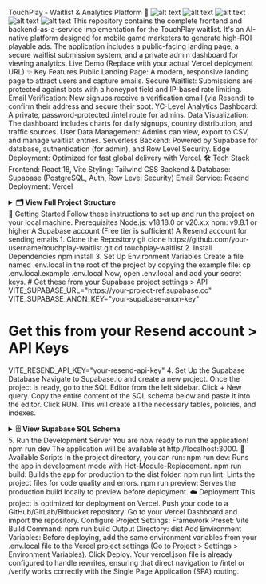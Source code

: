 TouchPlay - Waitlist & Analytics Platform 🚀
![alt text](https://img.shields.io/badge/react-%2320232a.svg?style=for-the-badge&logo=react&logoColor=%2361DAFB)
![alt text](https://img.shields.io/badge/vite-%23646CFF.svg?style=for-the-badge&logo=vite&logoColor=white)
![alt text](https://img.shields.io/badge/tailwindcss-%2338B2AC.svg?style=for-the-badge&logo=tailwind-css&logoColor=white)
![alt text](https://img.shields.io/badge/Supabase-3ECF8E?style=for-the-badge&logo=supabase&logoColor=white)
![alt text](https://img.shields.io/badge/vercel-%23000000.svg?style=for-the-badge&logo=vercel&logoColor=white)
This repository contains the complete frontend and backend-as-a-service implementation for the TouchPlay waitlist. It's an AI-native platform designed for mobile game marketers to generate high-ROI playable ads. The application includes a public-facing landing page, a secure waitlist submission system, and a private admin dashboard for viewing analytics.
Live Demo (Replace with your actual Vercel deployment URL)
✨ Key Features
Public Landing Page: A modern, responsive landing page to attract users and capture emails.
Secure Waitlist: Submissions are protected against bots with a honeypot field and IP-based rate limiting.
Email Verification: New signups receive a verification email (via Resend) to confirm their address and secure their spot.
YC-Level Analytics Dashboard: A private, password-protected /intel route for admins.
Data Visualization: The dashboard includes charts for daily signups, country distribution, and traffic sources.
User Data Management: Admins can view, export to CSV, and manage waitlist entries.
Serverless Backend: Powered by Supabase for database, authentication (for admin), and Row Level Security.
Edge Deployment: Optimized for fast global delivery with Vercel.
🛠️ Tech Stack
Frontend: React 18, Vite
Styling: Tailwind CSS
Backend & Database: Supabase (PostgreSQL, Auth, Row Level Security)
Email Service: Resend
Deployment: Vercel
<details>
<summary><strong>🗂️ View Full Project Structure</strong></summary>
touchplay-waitlist/
├── public/
│   └── favicon.ico
├── src/
│   ├── components/
│   │   ├── LandingPage.jsx
│   │   ├── AdminDashboard.jsx
│   │   └── EmailVerification.jsx
│   ├── utils/
│   │   ├── supabase.js
│   │   ├── rateLimiter.js
│   │   ├── emailService.js
│   │   └── analytics.js
│   ├── App.jsx
│   ├── main.jsx
│   └── index.css
├── .env.local
├── .gitignore
├── index.html
├── package.json
├── postcss.config.js
├── tailwind.config.js
├── vercel.json
└── vite.config.js
</details>
🚀 Getting Started
Follow these instructions to set up and run the project on your local machine.
Prerequisites
Node.js: v18.18.0 or v20.x.x
npm: v9.8.1 or higher
A Supabase account (Free tier is sufficient)
A Resend account for sending emails
1. Clone the Repository
git clone https://github.com/your-username/touchplay-waitlist.git
cd touchplay-waitlist
2. Install Dependencies
npm install
3. Set Up Environment Variables
Create a file named .env.local in the root of the project by copying the example file:
cp .env.local.example .env.local
Now, open .env.local and add your secret keys.
# Get these from your Supabase project settings > API
VITE_SUPABASE_URL="https://your-project-ref.supabase.co"
VITE_SUPABASE_ANON_KEY="your-supabase-anon-key"

# Get this from your Resend account > API Keys
VITE_RESEND_API_KEY="your-resend-api-key"
4. Set Up the Supabase Database
Navigate to Supabase.io and create a new project.
Once the project is ready, go to the SQL Editor from the left sidebar.
Click + New query.
Copy the entire content of the SQL schema below and paste it into the editor.
Click RUN. This will create all the necessary tables, policies, and indexes.
<details>
<summary><strong>🗄️ View Supabase SQL Schema</strong></summary>
-- Create waitlist table
CREATE TABLE waitlist (
  id UUID DEFAULT gen_random_uuid() PRIMARY KEY,
  email TEXT UNIQUE NOT NULL,
  verified BOOLEAN DEFAULT false,
  verification_token TEXT,
  ip_address INET,
  country TEXT,
  city TEXT,
  utm_source TEXT,
  utm_medium TEXT,
  utm_campaign TEXT,
  utm_term TEXT,
  utm_content TEXT,
  referrer TEXT,
  user_agent TEXT,
  created_at TIMESTAMP WITH TIME ZONE DEFAULT NOW(),
  verified_at TIMESTAMP WITH TIME ZONE
);

-- Create admin users table
CREATE TABLE admin_users (
  id UUID DEFAULT gen_random_uuid() PRIMARY KEY,
  email TEXT UNIQUE NOT NULL,
  password_hash TEXT NOT NULL,
  created_at TIMESTAMP WITH TIME ZONE DEFAULT NOW()
);

-- Create indexes for performance
CREATE INDEX idx_waitlist_created_at ON waitlist(created_at);
CREATE INDEX idx_waitlist_verified ON waitlist(verified);
CREATE INDEX idx_waitlist_country ON waitlist(country);
CREATE INDEX idx_waitlist_utm_source ON waitlist(utm_source);

-- Enable RLS
ALTER TABLE waitlist ENABLE ROW LEVEL SECURITY;
ALTER TABLE admin_users ENABLE ROW LEVEL SECURITY;

-- RLS policies
CREATE POLICY "Allow public insert" ON waitlist FOR INSERT WITH CHECK (true);
CREATE POLICY "Allow public select for verification" ON waitlist FOR SELECT USING (true);
CREATE POLICY "Allow public update for verification" ON waitlist FOR UPDATE USING (true);

-- Insert default admin (password: touchplay2024)
INSERT INTO admin_users (email, password_hash) VALUES 
('admin@touchplay.ai', '$2b$10$rKzKzKzKzKzKzKzKzKzKzO');
</details>
5. Run the Development Server
You are now ready to run the application!
npm run dev
The application will be available at http://localhost:3000.
📜 Available Scripts
In the project directory, you can run:
npm run dev: Runs the app in development mode with Hot-Module-Replacement.
npm run build: Builds the app for production to the dist folder.
npm run lint: Lints the project files for code quality and errors.
npm run preview: Serves the production build locally to preview before deployment.
☁️ Deployment
This project is optimized for deployment on Vercel.
Push your code to a GitHub/GitLab/Bitbucket repository.
Go to your Vercel Dashboard and import the repository.
Configure Project Settings:
Framework Preset: Vite
Build Command: npm run build
Output Directory: dist
Add Environment Variables: Before deploying, add the same environment variables from your .env.local file to the Vercel project settings (Go to Project > Settings > Environment Variables).
Click Deploy.
Your vercel.json file is already configured to handle rewrites, ensuring that direct navigation to /intel or /verify works correctly with the Single Page Application (SPA) routing.